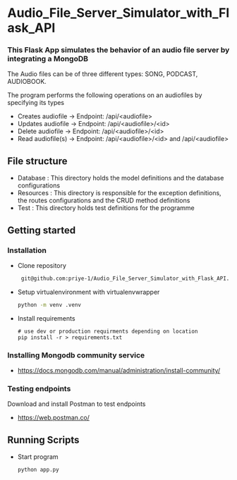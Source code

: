 # Audio_File_Server_Simulator_with_Flask_API
### This Flask App simulates the behavior of an audio file server by integrating a MongoDB 
The Audio files can be of three different  types:  SONG, PODCAST, AUDIOBOOK. 

The program performs the following operations on an audiofiles by specifying its types
- Creates audiofile  -> Endpoint: /api/\<audiofile\>
- Updates audiofile  -> Endpoint: /api/\<audiofile\>/\<id\>
- Delete audiofile   -> Endpoint: /api/\<audiofile\>/\<id\>
- Read audiofile(s)  -> Endpoint: /api/\<audiofile\>/\<id\>  and  /api/\<audiofile\>


## File structure
- Database : This directory holds the model definitions and the database configurations
- Resources : This directory is responsible for the exception definitions, the routes configurations and the CRUD method definitions
- Test : This directory holds test definitions for the programme


## Getting started   
### Installation

- Clone repository

    ```bash
     git@github.com:priye-1/Audio_File_Server_Simulator_with_Flask_API.git
    ```

- Setup virtualenvironment with virtualenvwrapper

    ```bash
    python -m venv .venv
    ```

- Install requirements

    ```terminal
    # use dev or production requirments depending on location
    pip install -r > requirements.txt
    ```
### Installing Mongodb community service
- https://docs.mongodb.com/manual/administration/install-community/

### Testing endpoints
Download and install Postman to test endpoints
- https://web.postman.co/

## Running Scripts
- Start program

    ```terminal
    python app.py
    ```
 
